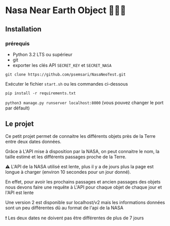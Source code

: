 # Nasa Near Earth Object 👨‍🚀🚀

## Installation

### prérequis

- Python 3.2 LTS ou supérieur
- git
- exporter les clés API `SECRET_KEY` et `SECRET_NASA`

`git clone https://github.com/psemsari/NasaNeoTest.git`

Exécuter le fichier `start.sh` ou les commandes ci-dessous

`pip install -r requirements.txt`

`python3 manage.py runserver localhost:8000`
(vous pouvez changer le port par défault)

## Le projet

Ce petit projet permet de connaitre les différents objets près de la Terre entre deux dates données.

Grâce à L'API mise à disposition par la NASA, on peut connaitre le nom, la taille estimé et les différents passages proche de la Terre.

⚠️ L'API de la NASA utilisé est lente, plus il y a de jours plus la page est longue à charger (environ 10 secondes pour un jour donné).

En effet, pour avoir les prochains passages et ancien passages des objets nous devons faire une requête à L'API pour chaque objet de chaque jour et l'API est lente

Une version 2 est disponible sur localhost/v2 mais les informations données sont un peu différentes dû au format de l'api de la NASA

❗ Les deux dates ne doivent pas être différentes de plus de 7 jours
